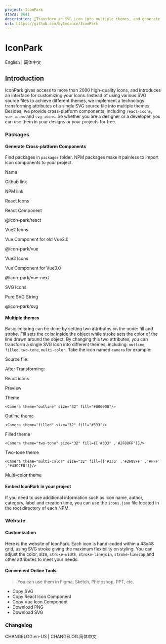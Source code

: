 ```yaml
---
project: IconPark
stars: 8641
description: 🍎Transform an SVG icon into multiple themes, and generate React icons，Vue icons，svg icons
url: https://github.com/bytedance/IconPark
---
```


IconPark
========

English | 简体中文

Introduction
------------

IconPark gives access to more than 2000 high-quality icons, and introduces an interface for customizing your icons. Instead of using various SVG source files to achieve different themes, we implement a technology transforming attributes of a single SVG source file into multiple themes. Besides, we provide cross-platform components, including `react-icons`, `vue-icons` and `svg-icons`. So whether you are a designer or a developer, you can use them in your designs or your projects for free.

### Packages

#### Generate Cross-platform Components

Find packages in `packages` folder. NPM packages make it painless to import icon components to your project.

Name

Github link

NPM link

React Icons

React Component

@icon-park/react

Vue2 Icons

Vue Component for old Vue2.0

@icon-park/vue

Vue3 Icons

Vue Component for Vue3.0

@icon-park/vue-next

SVG Icons

Pure SVG String

@icon-park/svg

#### Multiple themes

Basic coloring can be done by setting two attributes on the node: fill and stroke. Fill sets the color inside the object while stroke sets the color of the line drawn around the object. By changing this two attributes, you can transform a single SVG icon into different themes, including: `outline`, `filled`, `two-tone`, `multi-color`. Take the icon named `camera` for example:

Source file:

After Transforming:

React icons

Preview

Theme

`<Camera theme="outline" size="32" fill="#000000"/>`

Outline theme

`<Camera theme="filled" size="32" fill="#333"/>`

Filled theme

`<Camera theme="two-tone" size="32" fill={['#333' ,'#2F88FF']}/>`

Two-tone theme

`<Camera theme="multi-color" size="32" fill={['#333' ,'#2F88FF' ,'#FFF' ,'#43CCF8']}/>`

Multi-color theme

#### Embed IconPark in your project

If you need to use additional information such as icon name, author, category, label and creation time, you can use the `icons.json` file located in the root directory of each NPM.

### Website

#### Customization

Here is the website of IconPark. Each icon is hand-coded within a 48x48 grid, using SVG stroke giving the maximum flexibility on styling. You can adjust the color, size, `stroke-width`, `stroke-linejoin`, `stroke-linecap` and other attributes to meet your needs.

#### Convenient Online Tools

> You can use them in Figma, Sketch, Photoshop, PPT, etc.

-   Copy SVG
-   Copy React Icon Component
-   Copy Vue Icon Component
-   Download PNG
-   Download SVG

### Changelog

CHANGELOG.en-US | CHANGELOG.简体中文
